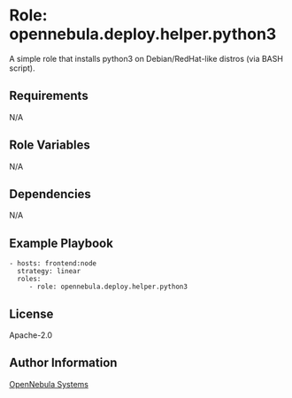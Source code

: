 Role: opennebula.deploy.helper.python3
======================================

A simple role that installs python3 on Debian/RedHat-like distros (via BASH script).

Requirements
------------

N/A

Role Variables
--------------

N/A

Dependencies
------------

N/A

Example Playbook
----------------

    - hosts: frontend:node
      strategy: linear
      roles:
         - role: opennebula.deploy.helper.python3

License
-------

Apache-2.0

Author Information
------------------

[OpenNebula Systems](https://opennebula.io/)
